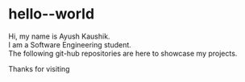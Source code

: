 # hello--world #

Hi, my name is Ayush Kaushik.<br>
I am a Software Engineering student.<br>
The following git-hub repositories are here to showcase my projects.<br>

Thanks for visiting
